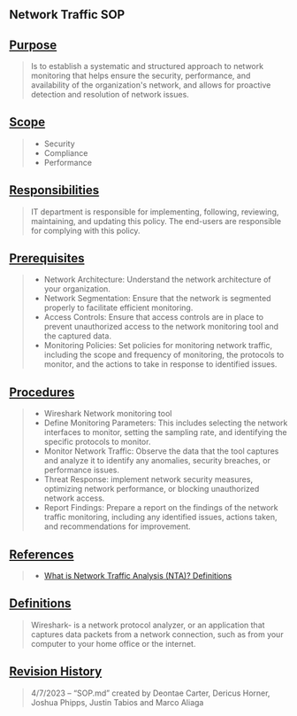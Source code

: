 #
## **Network Traffic SOP**
## <u>Purpose</u>
>  Is to establish a systematic and structured approach to network monitoring that helps ensure the security, performance, and availability of the organization's network, and allows for proactive detection and resolution of network issues.

## <u>Scope</u>
> - Security 
> - Compliance
> - Performance

 
## <u>Responsibilities</u>
> IT department is responsible for implementing, following, reviewing, maintaining, and updating this policy. The end-users are responsible for complying with this policy.
## <u>Prerequisites</u>
> - Network Architecture: Understand the network architecture of your organization.
> - Network Segmentation: Ensure that the network is segmented properly to facilitate efficient monitoring.
> - Access Controls: Ensure that access controls are in place to prevent unauthorized access to the network monitoring tool and the captured data.
> - Monitoring Policies: Set policies for monitoring network traffic, including the scope and frequency of monitoring, the protocols to monitor, and the actions to take in response to identified issues.

 
## <u>Procedures</u>
> -  Wireshark Network monitoring tool
> -  Define Monitoring Parameters: This includes selecting the network interfaces to monitor, setting the sampling rate, and identifying the specific protocols to monitor. 
> -  Monitor Network Traffic: Observe the data that the tool captures and analyze it to identify any anomalies, security breaches, or performance issues.
> -  Threat Response: implement network security measures, optimizing network performance, or blocking unauthorized network access.
> -  Report Findings: Prepare a report on the findings of the network traffic monitoring, including any identified issues, actions taken, and recommendations for improvement.


## <u>References</u> 
> - [What is Network Traffic Analysis (NTA)?
Definitions](https://www.rapid7.com/fundamentals/network-traffic-analysis/#:~:text=Network%20traffic%20analysis%20(NTA)%20is,malware%20such%20as%20ransomware%20activity)

## <u>Definitions</u>
> Wireshark- is a network protocol analyzer, or an application that captures data packets from a network connection, such as from your computer to your home office or the internet.

## <u>Revision History</u> 
>4/7/2023 – “SOP.md” created by Deontae Carter, Dericus Horner, Joshua Phipps, Justin Tabios and Marco Aliaga
